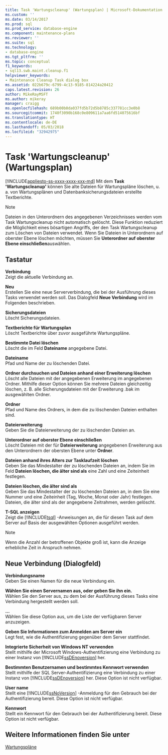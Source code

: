 ```yaml
---
title: Task 'Wartungscleanup' (Wartungsplan) | Microsoft-Dokumentation
ms.custom: ''
ms.date: 03/14/2017
ms.prod: sql
ms.prod_service: database-engine
ms.component: maintenance-plans
ms.reviewer: ''
ms.suite: sql
ms.technology:
- database-engine
ms.tgt_pltfrm: ''
ms.topic: conceptual
f1_keywords:
- sql13.swb.maint.cleanup.f1
helpviewer_keywords:
- Maintenance Cleanup Task dialog box
ms.assetid: 022b679c-6799-4c13-9185-814224a20412
caps.latest.revision: 26
author: MikeRayMSFT
ms.author: mikeray
manager: craigg
ms.openlocfilehash: 689b00b0da037fd5b72d5b8785c337781cc3e0b8
ms.sourcegitcommit: 1740f3090b168c0e809611a7aa6fd514075616bf
ms.translationtype: HT
ms.contentlocale: de-DE
ms.lasthandoff: 05/03/2018
ms.locfileid: "32942975"
---
```

# <a name="maintenance-cleanup-task-maintenance-plan"></a>Task 'Wartungscleanup' (Wartungsplan)
[!INCLUDE[appliesto-ss-xxxx-xxxx-xxx-md](../../includes/appliesto-ss-xxxx-xxxx-xxx-md.md)]
  Mit dem **Task 'Wartungscleanup'** können Sie alte Dateien für Wartungspläne löschen, u. a. von Wartungsplänen und Datenbanksicherungsdateien erstellte Textberichte.  
  
> [!NOTE]  
>  Dateien in den Unterordnern des angegebenen Verzeichnisses werden vom Task Wartungscleanup nicht automatisch gelöscht. Diese Funktion reduziert die Möglichkeit eines bösartigen Angriffs, der den Task Wartungscleanup zum Löschen von Dateien verwendet. Wenn Sie Dateien in Unterordnern auf oberster Ebene löschen möchten, müssen Sie **Unterordner auf oberster Ebene einschließen**auswählen.  
  
## <a name="options"></a>Tastatur  
 **Verbindung**  
 Zeigt die aktuelle Verbindung an.  
  
 **Neu**  
 Erstellen Sie eine neue Serververbindung, die bei der Ausführung dieses Tasks verwendet werden soll. Das Dialogfeld **Neue Verbindung** wird im Folgenden beschrieben.  
  
 **Sicherungsdateien**  
 Löscht Sicherungsdateien.  
  
 **Textberichte für Wartungsplan**  
 Löscht Textberichte über zuvor ausgeführte Wartungspläne.  
  
 **Bestimmte Datei löschen**  
 Löscht die im Feld **Dateiname** angegebene Datei.  
  
 **Dateiname**  
 Pfad und Name der zu löschenden Datei.  
  
 **Ordner durchsuchen und Dateien anhand einer Erweiterung löschen**  
 Löscht alle Dateien mit der angegebenen Erweiterung im angegebenen Ordner. Mithilfe dieser Option können Sie mehrere Dateien gleichzeitig löschen, z. B. alle Sicherungsdateien mit der Erweiterung .bak im ausgewählten Ordner.  
  
 **Ordner**  
 Pfad und Name des Ordners, in dem die zu löschenden Dateien enthalten sind.  
  
 **Dateierweiterung**  
 Geben Sie die Dateierweiterung der zu löschenden Dateien an.  
  
 **Unterordner auf oberster Ebene einschließen**  
 Löscht Dateien mit der für **Dateierweiterung** angegebenen Erweiterung aus den Unterordnern der obersten Ebene unter **Ordner**.  
  
 **Dateien anhand ihres Alters zur Tasklaufzeit löschen**  
 Geben Sie das Mindestalter der zu löschenden Dateien an, indem Sie im Feld **Dateien löschen, die älter sind als** eine Zahl und eine Zeiteinheit festlegen.  
  
 **Dateien löschen, die älter sind als**  
 Geben Sie das Mindestalter der zu löschenden Dateien an, in dem Sie eine Nummer und eine Zeiteinheit (Tag, Woche, Monat oder Jahr) festlegen. Dateien, die älter sind als der angegebene Zeitrahmen, werden gelöscht.  
  
 **T-SQL anzeigen**  
 Zeigt die [!INCLUDE[tsql](../../includes/tsql-md.md)] -Anweisungen an, die für diesen Task auf dem Server auf Basis der ausgewählten Optionen ausgeführt werden.  
  
> [!NOTE]  
>  Wenn die Anzahl der betroffenen Objekte groß ist, kann die Anzeige erhebliche Zeit in Anspruch nehmen.  
  
## <a name="new-connection-dialog-box"></a>Neue Verbindung (Dialogfeld)  
 **Verbindungsname**  
 Geben Sie einen Namen für die neue Verbindung ein.  
  
 **Wählen Sie einen Servernamen aus, oder geben Sie ihn ein.**  
 Wählen Sie den Server aus, zu dem bei der Ausführung dieses Tasks eine Verbindung hergestellt werden soll.  
  
 **…**  
 Wählen Sie diese Option aus, um die Liste der verfügbaren Server anzuzeigen.  
  
 **Geben Sie Informationen zum Anmelden am Server ein**  
 Legt fest, wie die Authentifizierung gegenüber dem Server stattfindet.  
  
 **Integrierte Sicherheit von Windows NT verwenden**  
 Stellt mithilfe der Microsoft Windows-Authentifizierung eine Verbindung zu einer Instanz von [!INCLUDE[ssDEnoversion](../../includes/ssdenoversion-md.md)] her.  
  
 **Bestimmten Benutzernamen und bestimmtes Kennwort verwenden**  
 Stellt mithilfe der SQL Server-Authentifizierung eine Verbindung zu einer Instanz von [!INCLUDE[ssDEnoversion](../../includes/ssdenoversion-md.md)] her. Diese Option ist nicht verfügbar.  
  
 **User name**  
 Stellt eine [!INCLUDE[ssNoVersion](../../includes/ssnoversion-md.md)] -Anmeldung für den Gebrauch bei der Authentifizierung bereit. Diese Option ist nicht verfügbar.  
  
 **Kennwort**  
 Stellt ein Kennwort für den Gebrauch bei der Authentifizierung bereit. Diese Option ist nicht verfügbar.  
  
## <a name="see-also"></a>Weitere Informationen finden Sie unter  
 [Wartungspläne](../../relational-databases/maintenance-plans/maintenance-plans.md)  
  
  
